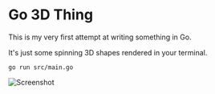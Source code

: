 # Go 3D Thing

This is my very first attempt at writing something in Go.

It's just some spinning 3D shapes rendered in your terminal.


    go run src/main.go


![Screenshot](https://i.imgur.com/MNGcgRW.gif)
